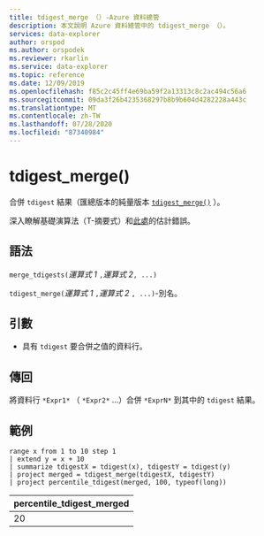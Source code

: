 ```yaml
---
title: tdigest_merge （）-Azure 資料總管
description: 本文說明 Azure 資料總管中的 tdigest_merge （）。
services: data-explorer
author: orspod
ms.author: orspodek
ms.reviewer: rkarlin
ms.service: data-explorer
ms.topic: reference
ms.date: 12/09/2019
ms.openlocfilehash: f85c2c45ff4e69ba59f2a13313c8c2ac494c56a6
ms.sourcegitcommit: 09da3f26b4235368297b8b9b604d4282228a443c
ms.translationtype: MT
ms.contentlocale: zh-TW
ms.lasthandoff: 07/28/2020
ms.locfileid: "87340984"
---
```

# <a name="tdigest_merge"></a>tdigest_merge()

合併 `tdigest` 結果（匯總版本的純量版本 [`tdigest_merge()`](tdigest-merge-aggfunction.md) ）。

深入瞭解基礎演算法（T-摘要式）和[此處](percentiles-aggfunction.md#estimation-error-in-percentiles)的估計錯誤。

## <a name="syntax"></a>語法

`merge_tdigests(`*運算式 1* `,`*運算式 2*`, ...)`

`tdigest_merge(`*運算式 1* `,`*運算式 2* `, ...)`-別名。

## <a name="arguments"></a>引數

* 具有 `tdigest` 要合併之值的資料行。

## <a name="returns"></a>傳回

將資料行 `*Expr1*` （ `*Expr2*` ...）合併 `*ExprN*` 到其中的 `tdigest` 結果。

## <a name="examples"></a>範例

<!-- csl: https://help.kusto.windows.net:443/Samples -->
```kusto
range x from 1 to 10 step 1 
| extend y = x + 10
| summarize tdigestX = tdigest(x), tdigestY = tdigest(y)
| project merged = tdigest_merge(tdigestX, tdigestY)
| project percentile_tdigest(merged, 100, typeof(long))
```

|percentile_tdigest_merged|
|---|
|20|
